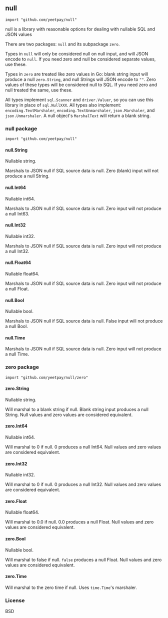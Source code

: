## null
`import "github.com/yeetpay/null"`

null is a library with reasonable options for dealing with nullable SQL and JSON values

There are two packages: `null` and its subpackage `zero`. 

Types in `null` will only be considered null on null input, and will JSON encode to `null`. If you need zero and null be considered separate values, use these.

Types in `zero` are treated like zero values in Go: blank string input will produce a null `zero.String`, and null Strings will JSON encode to `""`. Zero values of these types will be considered null to SQL. If you need zero and null treated the same, use these.

All types implement `sql.Scanner` and `driver.Valuer`, so you can use this library in place of `sql.NullXXX`.
All types also implement: `encoding.TextMarshaler`, `encoding.TextUnmarshaler`, `json.Marshaler`, and `json.Unmarshaler`. A null object's `MarshalText` will return a blank string.

### null package

`import "github.com/yeetpay/null"`

#### null.String
Nullable string.

Marshals to JSON null if SQL source data is null. Zero (blank) input will not produce a null String.

#### null.Int64
Nullable int64. 

Marshals to JSON null if SQL source data is null. Zero input will not produce a null Int63.

#### null.Int32
Nullable int32. 

Marshals to JSON null if SQL source data is null. Zero input will not produce a null Int32.


#### null.Float64
Nullable float64. 

Marshals to JSON null if SQL source data is null. Zero input will not produce a null Float.

#### null.Bool
Nullable bool. 

Marshals to JSON null if SQL source data is null. False input will not produce a null Bool.

#### null.Time

Marshals to JSON null if SQL source data is null. Zero input will not produce a null Time.

### zero package

`import "github.com/yeetpay/null/zero"`

#### zero.String
Nullable string.

Will marshal to a blank string if null. Blank string input produces a null String. Null values and zero values are considered equivalent.

#### zero.Int64
Nullable int64.

Will marshal to 0 if null. 0 produces a null Int64. Null values and zero values are considered equivalent. 

#### zero.Int32
Nullable int32.

Will marshal to 0 if null. 0 produces a null Int32. Null values and zero values are considered equivalent. 


#### zero.Float
Nullable float64.

Will marshal to 0.0 if null. 0.0 produces a null Float. Null values and zero values are considered equivalent. 

#### zero.Bool
Nullable bool.

Will marshal to false if null. `false` produces a null Float. Null values and zero values are considered equivalent.

#### zero.Time

Will marshal to the zero time if null. Uses `time.Time`'s marshaler.

### License
BSD
